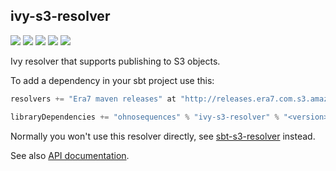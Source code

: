 ## ivy-s3-resolver

[![](https://travis-ci.org/ohnosequences/ivy-s3-resolver.svg?branch=master)](https://travis-ci.org/ohnosequences/ivy-s3-resolver)
[![](https://img.shields.io/codacy/93e453cd1c3f44d2862b9b751da9d0c9.svg)](https://www.codacy.com/app/ohnosequences/ivy-s3-resolver)
[![](http://github-release-version.herokuapp.com/github/ohnosequences/ivy-s3-resolver/release.svg)](https://github.com/ohnosequences/ivy-s3-resolver/releases/latest)
[![](https://img.shields.io/badge/license-AGPLv3-blue.svg)](https://tldrlegal.com/license/gnu-affero-general-public-license-v3-%28agpl-3.0%29)
[![](https://img.shields.io/badge/contact-gitter_chat-dd1054.svg)](https://gitter.im/ohnosequences/ivy-s3-resolver)

Ivy resolver that supports publishing to S3 objects.

To add a dependency in your sbt project use this:

```scala
resolvers += "Era7 maven releases" at "http://releases.era7.com.s3.amazonaws.com"

libraryDependencies += "ohnosequences" % "ivy-s3-resolver" % "<version>"
```

Normally you won't use this resolver directly, see [sbt-s3-resolver](https://github.com/ohnosequences/sbt-s3-resolver) instead.


See also [API documentation](http://ohnosequences.com/ivy-s3-resolver/docs/api/latest/).
